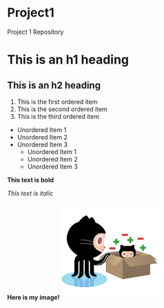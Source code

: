# Project1
Project 1 Repository

# This is an h1 heading

## This is an h2 heading

1. This is the first ordered item
1. This is the second ordered item
1. This is the third ordered item

* Unordered Item 1
* Unordered Item 2
* Unordered Item 3
  * Unordered Item 1
  * Unordered Item 2
  * Unordered Item 3

**This text is bold**

_This text is italic_

**Here is my image!**
![Github Image](/images/git.png)
